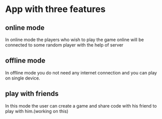 # App with three features
## online mode 
In online mode the players who wish to play the game online will be connected to some random player with the help of server
## offline mode
In offline mode you do not need any internet connection and you can play on single device.
## play with friends
In this mode the user can create a game and share code with his friend to play with him.(working on this)
